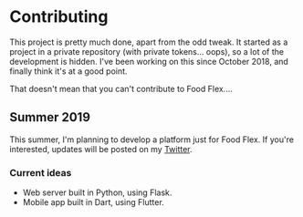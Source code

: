 # Contributing
This project is pretty much done, apart from the odd tweak. It started as a project in a private repository (with private tokens... oops), so a lot of the development is hidden. I've been working on this since October 2018, and finally think it's at a good point. 

That doesn't mean that you can't contribute to Food Flex....

## Summer 2019
This summer, I'm planning to develop a platform just for Food Flex. If you're interested, updates will be posted on my [Twitter](https://twitter.com/WilliamR__).

### Current ideas

- Web server built in Python, using Flask.
- Mobile app built in Dart, using Flutter.
